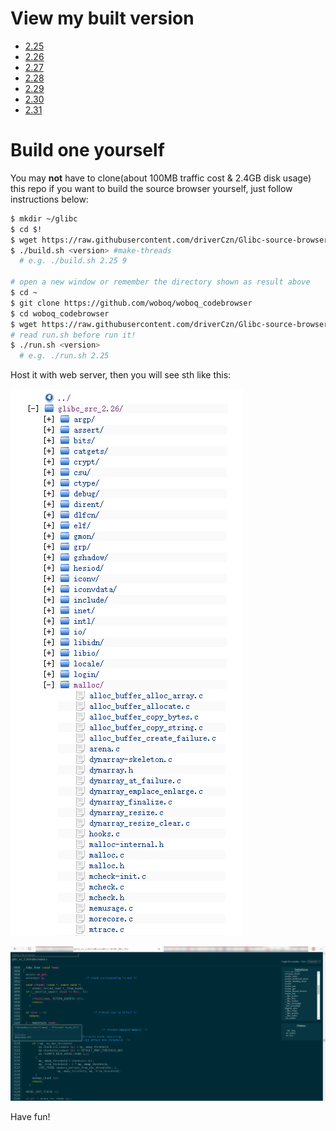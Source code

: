 # View my built version
 - [2.25](http://www.j10.monster/Glibc-source-browser/glibc_src_2.25/)
 - [2.26](http://www.j10.monster/Glibc-source-browser/glibc_src_2.26/)
 - [2.27](http://www.j10.monster/Glibc-source-browser/glibc_src_2.27/)
 - [2.28](http://www.j10.monster/Glibc-source-browser/glibc_src_2.28/)
 - [2.29](http://www.j10.monster/Glibc-source-browser/glibc_src_2.29/)
 - [2.30](http://www.j10.monster/Glibc-source-browser/glibc_src_2.30/)
 - [2.31](http://www.j10.monster/Glibc-source-browser/glibc_src_2.31/)
# Build one yourself

You may **not** have to clone(about 100MB traffic cost & 2.4GB disk usage) this repo if you want to build the source browser yourself, just follow instructions below:

```bash
$ mkdir ~/glibc
$ cd $!
$ wget https://raw.githubusercontent.com/driverCzn/Glibc-source-browser/master/build.sh
$ ./build.sh <version> #make-threads
  # e.g. ./build.sh 2.25 9

# open a new window or remember the directory shown as result above
$ cd ~
$ git clone https://github.com/woboq/woboq_codebrowser
$ cd woboq_codebrowser
$ wget https://raw.githubusercontent.com/driverCzn/Glibc-source-browser/master/run.sh
# read run.sh before run it!
$ ./run.sh <version>
  # e.g. ./run.sh 2.25
```

Host it with web server, then you will see sth like this:

 ![](/Snipaste_2020-02-25_20-54-25.png)

 ![](/Snipaste_2020-02-25_20-56-55.png)

Have fun!
